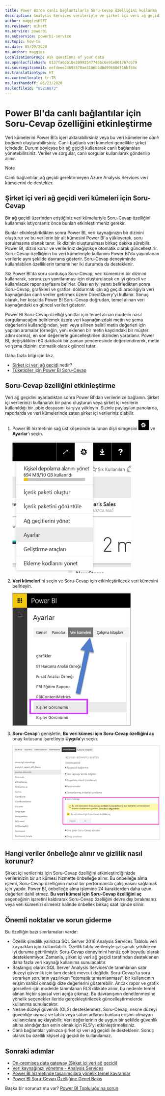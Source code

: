 ```yaml
---
title: Power BI'da canlı bağlantılarla Soru-Cevap özelliğini kullanma
description: Analysis Services verileriyle ve şirket içi veri ağ geçidiyle canlı bağlantı yoluyla Power BI Soru-Cevap Canlı doğal dil sorgularını kullanmaya yönelik belgeler.
author: maggiesMSFT
ms.reviewer: mihart
ms.service: powerbi
ms.subservice: powerbi-service
ms.topic: how-to
ms.date: 05/29/2020
ms.author: maggies
LocalizationGroup: Ask questions of your data
ms.openlocfilehash: 8137fa6bb10e20992547746bc6e91e001767c679
ms.sourcegitcommit: eef4eee24695570ae3186b4d8d99660df16bf54c
ms.translationtype: HT
ms.contentlocale: tr-TR
ms.lasthandoff: 06/23/2020
ms.locfileid: "85218873"
---
```

# <a name="enable-qa-for-live-connections-in-power-bi"></a>Power BI'da canlı bağlantılar için Soru-Cevap özelliğini etkinleştirme

Veri kümelerini Power BI’a içeri aktarabilirsiniz veya bu veri kümelerine *canlı bağlantı* oluşturabilirsiniz. Canlı bağlantı veri kümeleri genellikle şirket içindedir. Durum böyleyse bir [ağ geçidi](../connect-data/service-gateway-onprem.md) kullanarak canlı bağlantıları yönetebilirsiniz. Veriler ve sorgular, canlı sorgular kullanılarak gönderilip alınır.

> [!NOTE]
> Canlı bağlantılar, ağ geçidi gerektirmeyen Azure Analysis Services veri kümelerini de destekler.

## <a name="qa-for-on-premises-data-gateway-datasets"></a>Şirket içi veri ağ geçidi veri kümeleri için Soru-Cevap
Bir ağ geçidi üzerinden eriştiğiniz veri kümeleriyle Soru-Cevap özelliğini kullanmak istiyorsanız önce bunları etkinleştirmeniz gerekir.

Bunlar etkinleştirildikten sonra Power BI, veri kaynağınızın bir dizinini oluşturur ve bu verilerin bir alt kümesini Power BI'a yükleyerek, soru sorulmasına olanak tanır. İlk dizinin oluşturulması birkaç dakika sürebilir. Power BI, dizini korur ve verileriniz değiştikçe otomatik olarak güncelleştirir. Soru-Cevap özelliğinin bu veri kümeleriyle kullanımı Power BI'da yayımlanan verilerle aynı şekilde davranış gösterir. Soru-Cevap deneyiminde kullanılabilen özelliklerin tamamı her iki durumda da desteklenir.

Siz Power BI'da soru sordukça Soru-Cevap, veri kümenizin bir dizinini kullanarak, sorunuzun yanıtlanması için oluşturulacak en iyi görseli ve kullanılacak rapor sayfasını belirler. Olası en iyi yanıtı belirledikten sonra Soru-Cevap, grafikleri ve grafları doldurmak için ağ geçidi aracılığıyla veri kaynağından canlı veriler getirmek üzere DirectQuery'yi kullanır. Sonuç olarak, her koşulda Power BI Soru-Cevap doğrudan, temel alınan veri kaynağındaki en güncel verileri gösterir.

Power BI Soru-Cevap özelliği yanıtlar için temel alınan modelin nasıl sorgulanacağını belirlemek üzere veri kaynağınızdaki metin ve şema değerlerini kullandığından, yeni veya silinen belirli metin değerleri için yapılan aramalar (örneğin, yeni eklenen bir metin kaydındaki bir müşteri adını sorma), en son değerlerle güncelleştirilen dizinden yararlanır. Power BI, değişiklikleri 60 dakikalık bir zaman penceresinde değerlendirerek, metin ve şema dizinini otomatik olarak güncel tutar.

Daha fazla bilgi için bkz.

* [Şirket içi veri ağ geçidi](../connect-data/service-gateway-onprem.md) nedir?
* [Tüketiciler için Power BI Soru-Cevap](../consumer/end-user-q-and-a.md)

## <a name="enable-qa"></a>Soru-Cevap özelliğini etkinleştirme
Veri ağ geçidini ayarladıktan sonra Power BI'dan verilerinize bağlanın.  Şirket içi verilerinizi kullanarak bir pano oluşturun veya şirket içi verilerin kullanıldığı bir .pbix dosyasını karşıya yükleyin.  Sizinle paylaşılan panolarda, raporlarda ve veri kümelerinde zaten şirket içi verileriniz olabilir.

1. Power BI hizmetinin sağ üst köşesinde bulunan dişli simgesini ![dişli simgesi](media/service-q-and-a-direct-query/power-bi-cog.png) ve **Ayarlar**’ı seçin.
   
   ![Ayarlar menüsü](media/service-q-and-a-direct-query/powerbi-settings.png)
2. **Veri kümeleri**'ni seçin ve Soru-Cevap için etkinleştirilecek veri kümesini belirleyin.
   
   ![Ayarlar menüsünün Veri kümeleri ekranı](media/service-q-and-a-direct-query/power-bi-q-and-a-settings.png)
3. **Soru-Cevap**’ı genişletin, **Bu veri kümesi için Soru-Cevap özelliğini aç** onay kutusunu işaretleyip **Uygula**'yı seçin.
   
    ![Genişletilmiş Soru-Cevap alanı](media/service-q-and-a-direct-query/power-bi-qna-dataset-direct-query.png)

## <a name="what-data-is-cached-and-how-is-privacy-protected"></a>Hangi veriler önbelleğe alınır ve gizlilik nasıl korunur?
Şirket içi verileriniz için Soru-Cevap özelliğini etkinleştirdiğinizde verilerinizin bir alt kümesi hizmette önbelleğe alınır. Bu önbelleğe alma işlemi, Soru-Cevap özelliğinin makul bir performansla çalışmasını sağlamak için yapılır. Power BI, önbelleğe alma işlemine 24 karakterden daha uzun değerleri dahil etmez. **Bu veri kümesi için Soru-Cevap özelliğini aç** seçeneğinin işaretini kaldırarak Soru-Cevap özelliğini devre dışı bırakmanız veya veri kümenizi silmeniz halinde önbellek birkaç saat içinde silinir.

## <a name="considerations-and-troubleshooting"></a>Önemli noktalar ve sorun giderme
Bu özelliğin bazı sınırlamaları vardır:

* Özellik şimdilik yalnızca SQL Server 2016 Analysis Services Tablolu veri kaynakları için kullanılabilir. Özellik tablo verileriyle çalışacak şekilde en iyi duruma getirilmiştir. Soru-Cevap deneyimini henüz çok boyutlu olarak desteklenmiyor. Zamanla, şirket içi veri ağ geçidi tarafından desteklenen daha fazla veri kaynağı kullanıma sunulacaktır.
* Başlangıç olarak SQL Server Analysis Services'de tanımlanan satır düzeyi güvenlik için tam destek mevcut değildir. Soru-Cevap'ta soru sorarken soruların yazılırken "otomatik tamamlanması", bir kullanıcının erişim sahibi olmadığı dize değerlerini gösterebilir. Ancak rapor ve grafik görselleri için modelde tanımlanan RLS dikkate alınır, bu nedenle temel alınan hiçbir sayısal veri açığa çıkmaz. Bu davranışının denetlenmesine yönelik seçenekler ileride gerçekleştirilecek güncelleştirmelerde kullanıma sunulacaktır.
* Nesne düzeyi güvenlik (OLS) desteklenmez. Soru-Cevap, nesne düzeyi güvenliğe uymaz ve tablo veya sütun adlarını bunlara erişimi olmayan kullanıcılara açıklayabilir. Veri değerlerinin de uygun bir şekilde güvenlik altına alındığından emin olmak için RLS'yi etkinleştirmelisiniz. 
* Canlı bağlantılar yalnızca şirket içi veri ağ geçidi ile desteklenir. Sonuç olarak bu özellik kişisel ağ geçidi ile kullanılamaz.

## <a name="next-steps"></a>Sonraki adımlar

- [On-premises data gateway (Şirket içi veri ağ geçidi)](../connect-data/service-gateway-onprem.md)  
- [Veri kaynağınızı yönetme - Analysis Services](../connect-data/service-gateway-enterprise-manage-ssas.md)  
- [Power BI hizmetinde tasarımcılara yönelik temel kavramlar](../fundamentals/service-basic-concepts.md)  
- [Power BI Soru-Cevap Özelliğine Genel Bakış](../consumer/end-user-q-and-a.md)  

Başka bir sorunuz mu var? [Power BI Topluluğu'na sorun](https://community.powerbi.com/)
